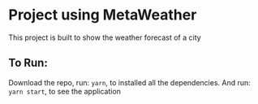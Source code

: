 # Project using MetaWeather

This project is built to show the weather forecast of a city

## To Run:

Download the repo, run: `yarn`, to installed all the dependencies.
And run: `yarn start`, to see the application
